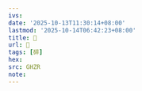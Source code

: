 ```yaml
---
ivs:
date: '2025-10-13T11:30:14+08:00'
lastmod: '2025-10-14T06:42:23+08:00'
title: 󰤽
url: 󰤽
tags: [碎]
hex: 
src: GHZR
note:
---
```

